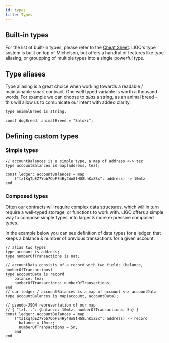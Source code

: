 ```yaml
---
id: types
title: Types
---
```


## Built-in types

For the list of built-in types, please refer to the [Cheat Sheet](language-basics/cheat-sheet.md). LIGO's type system is built on top of Michelson, but offers a handful of features like type aliasing, or groupping of multiple types into a single powerful type.

## Type aliases

Type aliasing is a great choice when working towards a readable / maintainable smart contract. One well typed variable is worth a thousand words. For example we can choose to *alias* a string, as an animal breed - this will allow us to comunicate our intent with added clarity.

<!--DOCUSAURUS_CODE_TABS-->
<!--Pascaligo-->
```pascaligo
type animalBreed is string;

const dogBreed: animalBreed = "Saluki"; 
```

<!--END_DOCUSAURUS_CODE_TABS-->

## Defining custom types

### Simple types
<!--DOCUSAURUS_CODE_TABS-->
<!--Pascaligo-->
```pascaligo
// accountBalances is a simple type, a map of address <-> tez
type accountBalances is map(address, tez);

const ledger: accountBalances = map
    ("tz1KqTpEZ7Yob7QbPE4Hy4Wo8fHG8LhKxZSx": address) -> 10mtz
end
```

<!--END_DOCUSAURUS_CODE_TABS-->


### Composed types

Often our contracts will require complex data structures, which will in turn require a well-typed storage, or functions to work with. LIGO offers a simple way to compose simple types, into larger & more expressive composed types.

In the example below you can see definition of data types for a ledger, that keeps a balance & number of previous transactions for a given account.

<!--DOCUSAURUS_CODE_TABS-->
<!--Pascaligo-->
```pascaligo
// alias two types
type account is address;
type numberOfTransactions is nat;

// accountData consists of a record with two fields (balance, numberOfTransactions)
type accountData is record
    balance: tez;
    numberOfTransactions: numberOfTransactions;
end
// our ledger / accountBalances is a map of account <-> accountData
type accountBalances is map(account, accountData);

// pseudo-JSON representation of our map 
// { "tz1...": {balance: 10mtz, numberOfTransactions: 5n} }
const ledger: accountBalances = map
    ("tz1KqTpEZ7Yob7QbPE4Hy4Wo8fHG8LhKxZSx": address) -> record
      balance = 10mtz;
      numberOfTransactions = 5n;
    end
end
```

<!--END_DOCUSAURUS_CODE_TABS-->